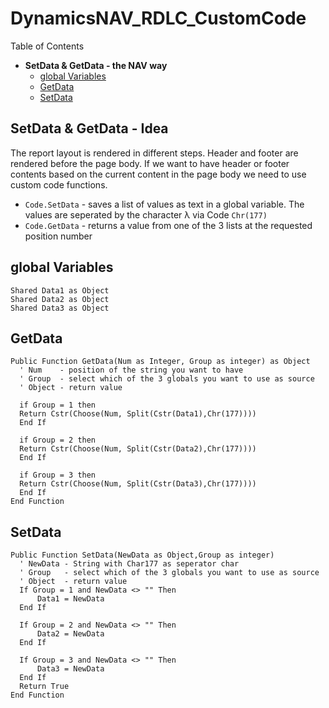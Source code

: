 # DynamicsNAV_RDLC_CustomCode

Table of Contents
* __SetData & GetData - the NAV way__
  * [global Variables](#global-Variables)
  * [GetData](#GetData)
  * [SetData](#SetData)
  
## SetData & GetData - Idea
The report layout is rendered in different steps. Header and footer are rendered before the page body. If we want to have header or footer contents based on the current content in the page body we need to use custom code functions. 
* `Code.SetData` - saves a list of values as text in a global variable. The values are seperated by the character &#955; via Code `Chr(177)`
* `Code.GetData` - returns a value from one of the 3 lists at the requested position number

## global Variables
```vbnet
Shared Data1 as Object
Shared Data2 as Object
Shared Data3 as Object
```
## GetData
```vbnet
Public Function GetData(Num as Integer, Group as integer) as Object
  ' Num    - position of the string you want to have 
  ' Group  - select which of the 3 globals you want to use as source 
  ' Object - return value  

  if Group = 1 then
  Return Cstr(Choose(Num, Split(Cstr(Data1),Chr(177))))
  End If

  if Group = 2 then
  Return Cstr(Choose(Num, Split(Cstr(Data2),Chr(177))))
  End If

  if Group = 3 then
  Return Cstr(Choose(Num, Split(Cstr(Data3),Chr(177))))
  End If
End Function
```
## SetData
```vbnet     
Public Function SetData(NewData as Object,Group as integer)
  ' NewData - String with Char177 as seperator char 
  ' Group   - select which of the 3 globals you want to use as source 
  ' Object  - return value   
  If Group = 1 and NewData <> "" Then
      Data1 = NewData
  End If

  If Group = 2 and NewData <> "" Then
      Data2 = NewData
  End If

  If Group = 3 and NewData <> "" Then
      Data3 = NewData
  End If
  Return True
End Function
```
